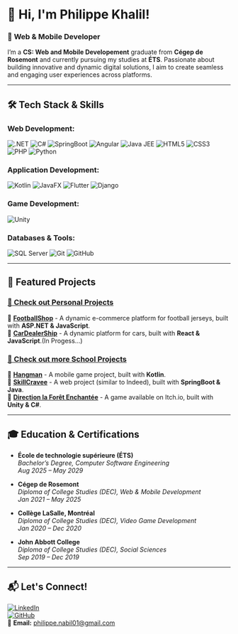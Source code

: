 # 👋 Hi, I'm **Philippe Khalil**!

### 🚀 **Web & Mobile Developer**

I’m a **CS: Web and Mobile Developement** graduate from **Cégep de Rosemont** and currently pursuing my studies at **ÉTS**. Passionate about building innovative and dynamic digital solutions, I aim to create seamless and engaging user experiences across platforms.

---

## 🛠️ **Tech Stack & Skills**

### **Web Development:**
![.NET](https://img.shields.io/badge/.NET-%23512BD4.svg?style=for-the-badge&logo=dotnet&logoColor=white)
![C#](https://img.shields.io/badge/C%23-%23239120.svg?style=for-the-badge&logo=c-sharp&logoColor=white)
![SpringBoot](https://img.shields.io/badge/SpringBoot-%236DB33F.svg?style=for-the-badge&logo=spring&logoColor=white)
![Angular](https://img.shields.io/badge/Angular-%23DD0031.svg?style=for-the-badge&logo=angular&logoColor=white)
![Java JEE](https://img.shields.io/badge/Java%20JEE-%23ED8B00.svg?style=for-the-badge&logo=java&logoColor=white)
![HTML5](https://img.shields.io/badge/HTML5-%23E34F26.svg?style=for-the-badge&logo=html5&logoColor=white)
![CSS3](https://img.shields.io/badge/CSS3-%231572B6.svg?style=for-the-badge&logo=css3&logoColor=white)
![PHP](https://img.shields.io/badge/PHP-%23777BB4.svg?style=for-the-badge&logo=php&logoColor=white)
![Python](https://img.shields.io/badge/Python-%233776AB.svg?style=for-the-badge&logo=python&logoColor=white)

### **Application Development:**
![Kotlin](https://img.shields.io/badge/Kotlin-%230095D5.svg?style=for-the-badge&logo=kotlin&logoColor=white)
![JavaFX](https://img.shields.io/badge/JavaFX-%23ED8B00.svg?style=for-the-badge&logo=java&logoColor=white)
![Flutter](https://img.shields.io/badge/Flutter-%2302569B.svg?style=for-the-badge&logo=flutter&logoColor=white)
![Django](https://img.shields.io/badge/Django-%23092E20.svg?style=for-the-badge&logo=django&logoColor=white)


### **Game Development:**
![Unity](https://img.shields.io/badge/Unity-%23000000.svg?style=for-the-badge&logo=unity&logoColor=white)

### **Databases & Tools:**
![SQL Server](https://img.shields.io/badge/SQL%20Server-%23CC2927.svg?style=for-the-badge&logo=microsoft-sql-server&logoColor=white)
![Git](https://img.shields.io/badge/Git-%23F05033.svg?style=for-the-badge&logo=git&logoColor=white)
![GitHub](https://img.shields.io/badge/GitHub-%23181717.svg?style=for-the-badge&logo=github&logoColor=white)

---

## 💼 **Featured Projects**

### [📌 Check out Personal Projects](#)
🔹 **[FootballShop](https://github.com/itzPhil514/FootBallShop)** - A dynamic e-commerce platform for football jerseys, built with **ASP.NET & JavaScript**.  
🔹 **[CarDealerShip](https://github.com/itzPhil514/CarDealerShip)** - A dynamic platform for cars, built with **React & JavaScript**.(In Progess...)  

### [📌 Check out more School Projects](#)
🔹 **[Hangman](https://github.com/itzPhil514/Pendu)** - A mobile game project, built with **Kotlin**.  
🔹 **[SkillCravee](https://github.com/itzPhil514/Skillcravee)** - A web project (similar to Indeed), built with **SpringBoot & Java**.  
🔹 **[Direction la Forêt Enchantée](https://itz-phil514.itch.io/direction-la-fort-enchante)** - A game available on Itch.io, built with **Unity & C#**.

---

## 🎓 Education & Certifications

- **École de technologie supérieure (ÉTS)**  
  *Bachelor’s Degree, Computer Software Engineering*  
  *Aug 2025 – May 2029*

- **Cégep de Rosemont**  
  *Diploma of College Studies (DEC), Web & Mobile Development*  
  *Jan 2021 – May 2025*

- **Collège LaSalle, Montréal**  
  *Diploma of College Studies (DEC), Video Game Development*  
  *Jan 2020 – Dec 2020*

- **John Abbott College**  
  *Diploma of College Studies (DEC), Social Sciences*  
  *Sep 2019 – Dec 2019*
  
---

## 📬 **Let's Connect!**

[![LinkedIn](https://img.shields.io/badge/LinkedIn-%230077B5.svg?style=for-the-badge&logo=linkedin&logoColor=white)](https://www.linkedin.com/in/philippe-khalil-804061194/)  
[![GitHub](https://img.shields.io/badge/GitHub-%23181717.svg?style=for-the-badge&logo=github&logoColor=white)](https://github.com/itzPhil514)  
📧 **Email:** [philippe.nabil01@gmail.com](mailto:philippe.nabil01@gmail.com)

